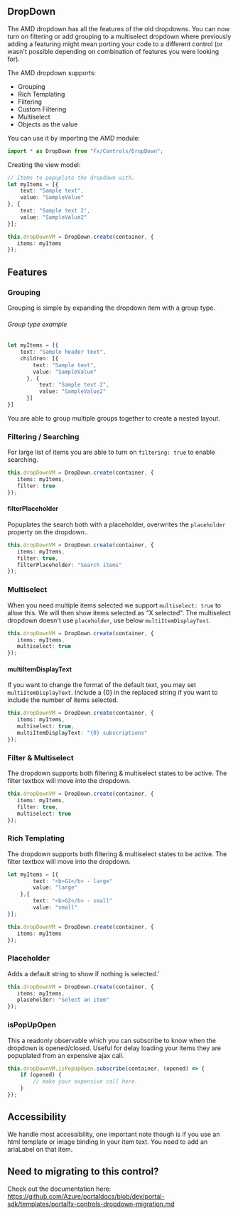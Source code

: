 ## DropDown
The AMD dropdown has all the features of the old dropdowns. You can now turn on filtering or add grouping to a multiselect dropdown where previously adding a featuring might mean porting your code to a different control (or 
wasn't possible depending on combination of features you were looking for). 

The AMD dropdown supports:
- Grouping
- Rich Templating
- Filtering 
- Custom Filtering
- Multiselect
- Objects as the value

You can use it by importing the AMD module:

```typescript
import * as DropDown from "Fx/Controls/DropDown";
```

Creating the view model: 

```typescript
// Items to popuplate the dropdown with.
let myItems = [{
    text: "Sample text",
    value: "SampleValue"
}, {
    text: "Sample text 2",
    value: "SampleValue2"
}];

this.dropDownVM = DropDown.create(container, {
   items: myItems
});
```

## Features

### Grouping
Grouping is simple by expanding the dropdown item with a group type. 
 
 ###### Group type example
```typescript
let myItems = [{
    text: "Sample header text",
    children: [{
        text: "Sample text",
        value: "SampleValue"
      }, {
          text: "Sample text 2",
          value: "SampleValue2"
      }]
}]
```

You are able to group multiple groups together to create a nested layout.

### Filtering / Searching
For large list of items you are able to turn on `filtering: true` to enable searching.

```typescript
this.dropDownVM = DropDown.create(container, {
   items: myItems,
   filter: true
});
```

#### filterPlaceholder 
Popuplates the search both with a placeholder, overwrites the `placeholder` property on the dropdown.. 

```typescript
this.dropDownVM = DropDown.create(container, {
   items: myItems,
   filter: true,
   filterPlaceholder: "Search items"
});
```

### Multiselect
When you need multiple items selected we support `multiselect: true` to allow this. We will then show items selected as "X selected". The multiselect dropdown doesn't use `placeholder`, use below `multiItemDisplayText`.

```typescript
this.dropDownVM = DropDown.create(container, {
   items: myItems,
   multiselect: true
});
```

#### multiItemDisplayText 
If you want to change the format of the default text, you may set `multiItemDisplayText`. Include a {0} in the replaced string if you want to include the number of items selected.

```typescript
this.dropDownVM = DropDown.create(container, {
   items: myItems,
   multiselect: true,
   multiItemDisplayText: "{0} subscriptions"
});
```

### Filter & Multiselect
The dropdown supports both filtering & multiselect states to be active. The filter textbox will move into the dropdown.

```typescript
this.dropDownVM = DropDown.create(container, {
   items: myItems,
   filter: true,
   multiselect: true
});
```

### Rich Templating
The dropdown supports both filtering & multiselect states to be active. The filter textbox will move into the dropdown.

```typescript
let myItems = [{
        text: "<b>G1</b> - large"
        value: "large"
    },{
        text: "<b>G2</b> - small"
        value: "small"
}];

this.dropDownVM = DropDown.create(container, {
   items: myItems
});
```

### Placeholder
Adds a default string to show if nothing is selected.'

```typescript
this.dropDownVM = DropDown.create(container, {
   items: myItems,
   placeholder: "Select an item"
});
```

### isPopUpOpen
This a readonly observable which you can subscribe to know when the dropdown is opened/closed. Useful for delay loading your items they are popuplated from an expensive ajax call.

```typescript
this.dropDownVM.isPopUpOpen.subscribe(container, (opened) => {
    if (opened) {
        // make your expensive call here.
    }
});
```

## Accessibility 
We handle most accessibility, one important note though is if you use an html template or image binding in your item text. You need to add an ariaLabel on that item.


## Need to migrating to this control?
Check out the documentation here: 
https://github.com/Azure/portaldocs/blob/dev/portal-sdk/templates/portalfx-controls-dropdown-migration.md
